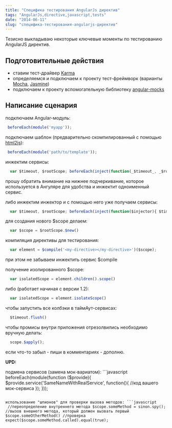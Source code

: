 ```yaml
---
title: "Специфика тестирования AngularJs директив"
tags: "AngularJs,directive,javascript,tests"
date: "2014-06-11"
slug: "специфика-тестирования-angularjs-директив"
---
```


Тезисно выкладываю некоторые ключевые моменты по тестированию AngularJS директив.

## Подготовительные действия

- ставим тест-драйвер [Karma](https://karma-runner.github.io/0.12/index.html)
- определяемся и подключаем к проекту тест-фреймворк (варианты [Mocha](https://visionmedia.github.io/mocha/), [Jasmine](https://jasmine.github.io/))
- подключаем к проекту вспомогательную библиотеку [angular-mocks](https://github.com/angular/bower-angular-mocks)

## Написание сценария

подключаем Angular-модуль:

```javascript 
 beforeEach(module('myapp')); 
 ```

подключаем шаблон (предварительно скомпилированный с помощью [html2js](https://github.com/karlgoldstein/grunt-html2js)):

```javascript 
 beforeEach(module('path/to/template')); 
 ```

инжектим сервисы:

```javascript 
  var $timeout, $rootScope; beforeEach(inject(function(_$timeout_, _$rootScope_){ $timeout = _$timeout_; $rootScope= _$rootScope_; })); 
 ```

прошу обратить внимание на нижнее подчеркивание, которое используется в Ангуляре для удобства и инжектит одноименный сервис.

либо инжектим инжектор и с помощью него уже получаем сервисы:

```javascript 
  var $timeout, $rootScope; beforeEach(inject(function($injector){ $timeout = $injector.get('$timeout'); $rootScope= $injector.get('$rootScope'); })); 
 ```

для создания нового $scope делаем:

```javascript 
  var $scope = $rootScope.$new()  
 ```

компиляция директивы для тестирования:

```javascript 
  var element = $compile('<my-directive></my-directive>')($scope);  
 ```

при этом не забываем инжектить сервис $compile

получение изолированного $scope:

```javascript 
  var isolatedScope = element.children().scope()  
 ```

либо (работает начиная с версии 1.2):

```javascript 
  var isolatedScope = element.isolateScope()  
 ```

чтобы запустить все колбэки в таймАут-сервисах:

```javascript 
  $timeout.flush()  
 ```

чтобы промисы внутри приложения отрезолвились необходимо вручную делать:

```javascript 
  scope.$apply();  
 ```

если что-то забыл - пиши в комментариях - дополню.

**UPD:**

подмена сервисов (замена мок-вариатом): ```javascript 
  beforeEach(module(function ($provide){ $provide.service('SameNameWithRealService', function(){ //код вашего мок-сервиса }); }));  
 ```

использование "шпионов" для проверки вызова методов: ```javascript 
  //переопределение внутреннего метода $scope.someMethod = sinon.spy(); //вызов внешнего метода, который должен вызвать первый $scope.someOtherMethod() //проверка expect($scope.someMethod.called).equal(true);  
 ```
